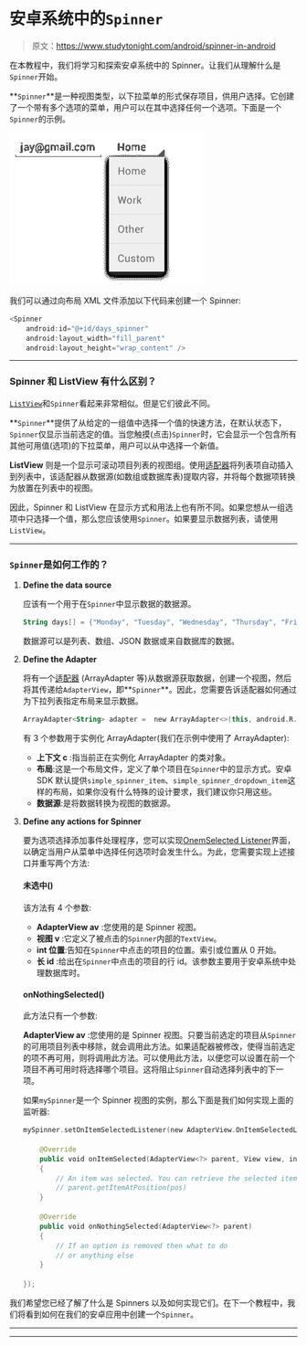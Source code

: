 # 安卓系统中的`Spinner`

> 原文：<https://www.studytonight.com/android/spinner-in-android>

在本教程中，我们将学习和探索安卓系统中的 Spinner。让我们从理解什么是`Spinner`开始。

**`Spinner`**是一种视图类型，以下拉菜单的形式保存项目，供用户选择。它创建了一个带有多个选项的菜单，用户可以在其中选择任何一个选项。下面是一个`Spinner`的示例。

![Adapter](img/2dc867c2a954c92eb809fe111acb0b05.png)

我们可以通过向布局 XML 文件添加以下代码来创建一个 Spinner:

```kt
<Spinner
    android:id="@+id/days_spinner"
    android:layout_width="fill_parent"
    android:layout_height="wrap_content" />
```

* * *

### Spinner 和 ListView 有什么区别？

[`ListView`](android-listview)和`Spinner`看起来非常相似。但是它们彼此不同。

**`Spinner`**提供了从给定的一组值中选择一个值的快速方法，在默认状态下，`Spinner`仅显示当前选定的值。当您触摸(点击)`Spinner`时，它会显示一个包含所有其他可用值(选项)的下拉菜单，用户可以从中选择一个新值。

**ListView** 则是一个显示可滚动项目列表的视图组。使用[适配器](adapter-and-adapter-view)将列表项自动插入到列表中，该适配器从数据源(如数组或数据库表)提取内容，并将每个数据项转换为放置在列表中的视图。

因此，Spinner 和 ListView 在显示方式和用法上也有所不同。如果您想从一组选项中只选择一个值，那么您应该使用`Spinner`。如果要显示数据列表，请使用`ListView`。

* * *

### `Spinner`是如何工作的？

1.  **Define the data source**

    应该有一个用于在`Spinner`中显示数据的数据源。

    ```kt
    String days[] = {"Monday", "Tuesday", "Wednesday", "Thursday", "Friday", "Saturday", "Sunday"};
    ```

    数据源可以是列表、数组、JSON 数据或来自数据库的数据。

3.  **Define the Adapter**

    将有一个[适配器](adapter-and-adapter-view) (ArrayAdapter 等)从数据源获取数据，创建一个视图，然后将其传递给`AdapterView`，即**`Spinner`**。因此，您需要告诉适配器如何通过为下拉列表指定布局来显示数据。

    ```kt
    ArrayAdapter<String> adapter =  new ArrayAdapter<>(this, android.R.layout.simple_spinner_item, days);
    ```

    有 3 个参数用于实例化 ArrayAdapter(我们在示例中使用了 ArrayAdapter):

    *   **上下文 c** :指当前正在实例化 ArrayAdapter 的类对象。
    *   **布局**:这是一个布局文件，定义了单个项目在`Spinner`中的显示方式。安卓 SDK 默认提供`simple_spinner_item`、`simple_spinner_dropdown_item`这样的布局，如果你没有什么特殊的设计要求，我们建议你只用这些。
    *   **数据源**:是将数据转换为视图的数据源。

5.  **Define any actions for Spinner**

    要为选项选择添加事件处理程序，您可以实现[OnemSelected Listener](https://developer.android.com/reference/android/widget/AdapterView.OnItemSelectedListener.html)界面，以确定当用户从菜单中选择任何选项时会发生什么。为此，您需要实现上述接口并重写两个方法:

    #### 未选中()

    该方法有 4 个参数:

    *   **AdapterView av** :您使用的是 Spinner 视图。
    *   **视图 v** :它定义了被点击的`Spinner`内部的`TextView`。
    *   **int 位置**:告知在`Spinner`中点击的项目的位置。索引或位置从 0 开始。
    *   **长 id** :给出在`Spinner`中点击的项目的行 id。该参数主要用于安卓系统中处理数据库时。

    #### onNothingSelected()

    此方法只有一个参数:

    **AdapterView av** :您使用的是 Spinner 视图。只要当前选定的项目从`Spinner`的可用项目列表中移除，就会调用此方法。如果适配器被修改，使得当前选定的项不再可用，则将调用此方法。可以使用此方法，以便您可以设置在前一个项目不再可用时将选择哪个项目。这将阻止`Spinner`自动选择列表中的下一项。

    如果`mySpinner`是一个 Spinner 视图的实例，那么下面是我们如何实现上面的监听器:

    ```kt
    mySpinner.setOnItemSelectedListener(new AdapterView.OnItemSelectedListener() {

        @Override
        public void onItemSelected(AdapterView<?> parent, View view, int position, long id) 
        { 
            // An item was selected. You can retrieve the selected item using
            // parent.getItemAtPosition(pos)
        }

        @Override
        public void onNothingSelected(AdapterView<?> parent) 
        { 
            // If an option is removed then what to do
            // or anything else
        }

    });
    ```

我们希望您已经了解了什么是 Spinners 以及如何实现它们。在下一个教程中，我们将看到如何在我们的安卓应用中创建一个`Spinner`。

* * *

* * *